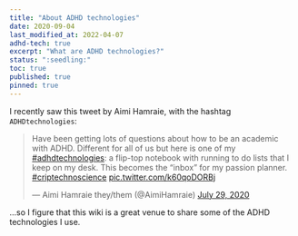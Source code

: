```yaml
---
title: "About ADHD technologies"
date: 2020-09-04 
last_modified_at: 2022-04-07
adhd-tech: true
excerpt: "What are ADHD technologies?"  
status: ":seedling:"  
toc: true  
published: true  
pinned: true
---
```


I recently saw this tweet by Aimi Hamraie, with the hashtag `ADHDtechnologies`:

<blockquote class="twitter-tweet"><p lang="en" dir="ltr">Have been getting lots of questions about how to be an academic with ADHD. Different for all of us but here is one of my <a href="https://twitter.com/hashtag/adhdtechnologies?src=hash&amp;ref_src=twsrc%5Etfw">#adhdtechnologies</a>: a flip-top notebook with running to do lists that I keep on my desk. This becomes the “inbox” for my passion planner. <a href="https://twitter.com/hashtag/criptechnoscience?src=hash&amp;ref_src=twsrc%5Etfw">#criptechnoscience</a> <a href="https://t.co/k60qoDORBj">pic.twitter.com/k60qoDORBj</a></p>&mdash; Aimi Hamraie they/them (@AimiHamraie) <a href="https://twitter.com/AimiHamraie/status/1288515883061645314?ref_src=twsrc%5Etfw">July 29, 2020</a></blockquote> <script async src="https://platform.twitter.com/widgets.js" charset="utf-8"></script>  

…so I figure that this wiki is a great venue to share some of the ADHD technologies I use.  